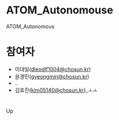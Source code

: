 # ATOM_Autonomouse
ATOM_Autonomous
# 참여자
- 이대일(dleodlf1004@chosun.kr)
- 윤경민(gyeongmin@chosun.kr)
- ..
- 김효진(kim05140@chosun.kr)_ㅗㅗ
# 
Up
#